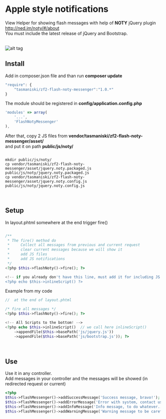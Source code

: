 # Apple style notifications

View Helper for showing flash messages with help of **NOTY** jQuery plugin http://ned.im/noty/#/about  <br/>
You must include the latest release of jQuery and Bootstrap. <br/> <br/>

![alt tag](https://raw.githubusercontent.com/tasmaniski/zf2-flash-noty-messenger/master/asset/screen-shot.png)


## **Install**

Add in composer.json file and than run **composer update**

```javascript
"require": {
    "tasmaniski/zf2-flash-noty-messenger":"1.0.*"
}
```

The module should be registered in **config/application.config.php**

```javascript
'modules' => array(
    '...',
    'FlashNotyMessenger'
),
```

After that, copy 2 JS files from **vendor/tasmaniski/zf2-flash-noty-messenger/asset/** <br/>
and put it on path **public/js/noty/** <br/>

```shell

mkdir public/js/noty/
cp vendor/tasmaniski/zf2-flash-noty-messenger/asset/jquery.noty.packaged.js public/js/noty/jquery.noty.packaged.js
cp vendor/tasmaniski/zf2-flash-noty-messenger/asset/jquery.noty.config.js public/js/noty/jquery.noty.config.js
```

<br/>

## Setup

In layout.phtml somewhere at the end trigger fire()

```php

/**
 * The fire() method do
 *     Collect all messages from previous and current request
 *     clear current messages because we will show it
 *     add JS files
 *     add JS notifications
 */
<?php $this->flashNoty()->fire(); ?>

<!-- if you already don't have this line, must add it for including JS files -->
<?php echo $this->inlineScript() ?>
```

Example from my code

```php
//  at the end of layout.phtml

/* fire all messages */
<?php $this->flashNoty()->fire(); ?>

<!-- All Scripts to the bottom! -->
<?php echo $this->inlineScript()  // we call here inlineScript()
    ->appendFile($this->basePath('js/jquery.js'))
    ->appendFile($this->basePath('js/bootstrap.js')); ?>

```

<br/>

## **Use**

Use it in any controller.<br/>
Add messages in your controller and the messages will be showed (in redirected request or current)

```php
<?php
$this->flashMessenger()->addSuccessMessage('Success message, bravo!');
$this->flashMessenger()->addErrorMessage('Error with system, contact us.');
$this->flashMessenger()->addInfoMessage('Info message, to do whatever...');
$this->flashMessenger()->addWarningMessage('Warning message to be careful.');
```


